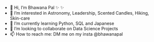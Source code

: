 - 👋 Hi, I’m Bhawana Pal ✨ ✨
- 👀 I’m interested in Astronomy, Leadership, Scented Candles, Hiking, Skin-care
- 🌱 I’m currently learning Python, SQL and Japanese
- 💞️ I’m looking to collaborate on Data Science Projects
- 📫 How to reach me: DM me on my insta @bhawanapal

<!---
bhawanaapal/bhawanaapal is a ✨ special ✨ repository because its `README.md` (this file) appears on your GitHub profile.
You can click the Preview link to take a look at your changes.
--->
